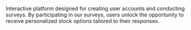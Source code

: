 Interactive platform designed for creating user accounts and conducting surveys. By participating in our surveys, users unlock the opportunity to receive personalized stock options tailored to their responses.
